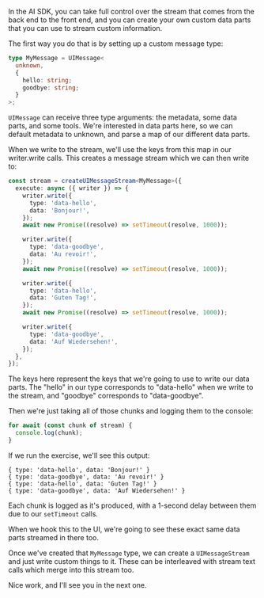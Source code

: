 In the AI SDK, you can take full control over the stream that comes from the back end to the front end, and you can create your own custom data parts that you can use to stream custom information.

The first way you do that is by setting up a custom message type:

```ts
type MyMessage = UIMessage<
  unknown,
  {
    hello: string;
    goodbye: string;
  }
>;
```

`UIMessage` can receive three type arguments: the metadata, some data parts, and some tools. We're interested in data parts here, so we can default metadata to unknown, and parse a map of our different data parts.

When we write to the stream, we'll use the keys from this map in our writer.write calls. This creates a message stream which we can then write to:

```ts
const stream = createUIMessageStream<MyMessage>({
  execute: async ({ writer }) => {
    writer.write({
      type: 'data-hello',
      data: 'Bonjour!',
    });
    await new Promise((resolve) => setTimeout(resolve, 1000));

    writer.write({
      type: 'data-goodbye',
      data: 'Au revoir!',
    });
    await new Promise((resolve) => setTimeout(resolve, 1000));

    writer.write({
      type: 'data-hello',
      data: 'Guten Tag!',
    });
    await new Promise((resolve) => setTimeout(resolve, 1000));

    writer.write({
      type: 'data-goodbye',
      data: 'Auf Wiedersehen!',
    });
  },
});
```

The keys here represent the keys that we're going to use to write our data parts. The "hello" in our type corresponds to "data-hello" when we write to the stream, and "goodbye" corresponds to "data-goodbye".

Then we're just taking all of those chunks and logging them to the console:

```ts
for await (const chunk of stream) {
  console.log(chunk);
}
```

If we run the exercise, we'll see this output:

```
{ type: 'data-hello', data: 'Bonjour!' }
{ type: 'data-goodbye', data: 'Au revoir!' }
{ type: 'data-hello', data: 'Guten Tag!' }
{ type: 'data-goodbye', data: 'Auf Wiedersehen!' }
```

Each chunk is logged as it's produced, with a 1-second delay between them due to our `setTimeout` calls.

When we hook this to the UI, we're going to see these exact same data parts streamed in there too.

Once we've created that `MyMessage` type, we can create a `UIMessageStream` and just write custom things to it. These can be interleaved with stream text calls which merge into this stream too.

Nice work, and I'll see you in the next one.
